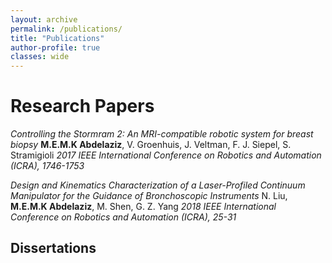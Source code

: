 ```yaml
---
layout: archive
permalink: /publications/
title: "Publications"
author-profile: true
classes: wide
---
```


# Research Papers
*Controlling the Stormram 2: An MRI-compatible robotic system for breast biopsy*
**M.E.M.K Abdelaziz**, V. Groenhuis, J. Veltman, F. J. Siepel, S. Stramigioli
*2017 IEEE International Conference on Robotics and Automation (ICRA), 1746-1753*

*Design and Kinematics Characterization of a Laser-Profiled Continuum Manipulator for the Guidance of Bronchoscopic Instruments*
N. Liu, **M.E.M.K Abdelaziz**, M. Shen, G. Z. Yang
*2018 IEEE International Conference on Robotics and Automation (ICRA), 25-31*

## Dissertations
